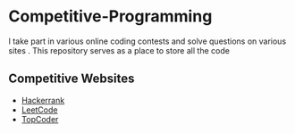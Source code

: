 # Competitive-Programming
I take part in various online coding contests and solve questions on various sites . This repository serves as a place to store all the code

## Competitive Websites
- [Hackerrank](https://www.hackerrank.com)
- [LeetCode](https://leetcode.com/)
- [TopCoder](https://www.topcoder.com)

